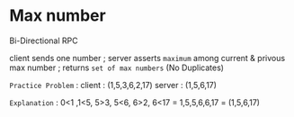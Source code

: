# Max number

Bi-Directional RPC

client sends one number ; server asserts `maximum` among current & privous max number ; returns `set of max numbers`
(No Duplicates)

`Practice Problem` :
client : (1,5,3,6,2,17)
server : (1,5,6,17)

`Explanation` : 
0<1 ,1<5, 5>3, 5<6, 6>2, 6<17 = 1,5,5,6,6,17 = (1,5,6,17)